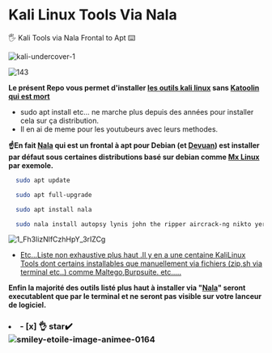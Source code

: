 # Kali Linux Tools Via Nala
🖐️ Kali Tools via  Nala Frontal to Apt ⌨️

![kali-undercover-1](https://github.com/user-attachments/assets/14e35d6e-f673-40a8-a89f-ac242af068ec)


![143](https://github.com/user-attachments/assets/c087b3b2-b16a-42c0-879a-e507c6008723)

**Le présent Repo vous permet d'installer [les outils kali linux](https://www.kali.org/tools) sans [Katoolin qui est mort](https://github.com/LionSec/katoolin)**
- sudo apt install etc... ne marche plus depuis des années pour installer cela sur ça distribution.
- Il en ai de meme pour les youtubeurs avec leurs methodes.
 
**☝️En fait [Nala](https://gitlab.com/volian/nala) qui est un frontal à apt pour Debian 
(et [Devuan](https://www.devuan.org/)) est installer par défaut sous certaines
  distributions basé sur debian comme [Mx Linux](https://mxlinux.org/download-links/) par exemole.**

 ```bash
   sudo apt update
   ```

 ```bash
   sudo apt full-upgrade
   ```

 ```bash
   sudo apt install nala
   ```

 ```bash
   sudo nala install autopsy lynis john the ripper aircrack-ng nikto yersinia apktool beef arp-scan binwalk cewl crunch cherrytree dirb dnsrecon fcrackzip ffuf git gobuster hashcat hydra python3-impacket john mousepad netdiscover nmap openvpn pip proxychains4 radare2 sqlmap tcpdump terminator tmux whois wireshark zsh`
   ```

![1_Fh3lizNlfCzhHpY_3rIZCg](https://github.com/user-attachments/assets/874299c5-362d-4f99-ac8b-49caae071640)
- <ins>Etc...Liste non exhaustive plus haut .Il y en a une centaine [KaliLinux Tools](https://www.kali.org/tools/
) dont certains installables que manuellement via fichiers (zip,sh via terminal etc..) 
comme [Maltego](https://www.maltego.com/downloads/),[Burpsuite.](https://portswigger.net/burp/releases/professional-community-2024-7-6?requestededition=community&requestedplatform=) etc.....</ins>

**Enfin la majorité des outils listé plus haut à installer via "[Nala](https://gitlab.com/volian/nala)" 
seront executablent que par le terminal et ne seront pas visible sur votre lanceur de logiciel.**


### <li>- [x] 👌 star✔️ </li>![smiley-etoile-image-animee-0164](https://github.com/victore447/FilmsSeriesStrmdanskodi/assets/48101775/dc73a5b7-e38e-4d80-9cbc-68ac5dd89826)
